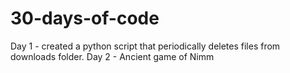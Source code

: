 # 30-days-of-code
Day 1 - created a python script that periodically deletes files from downloads folder.
Day 2 - Ancient game of Nimm
